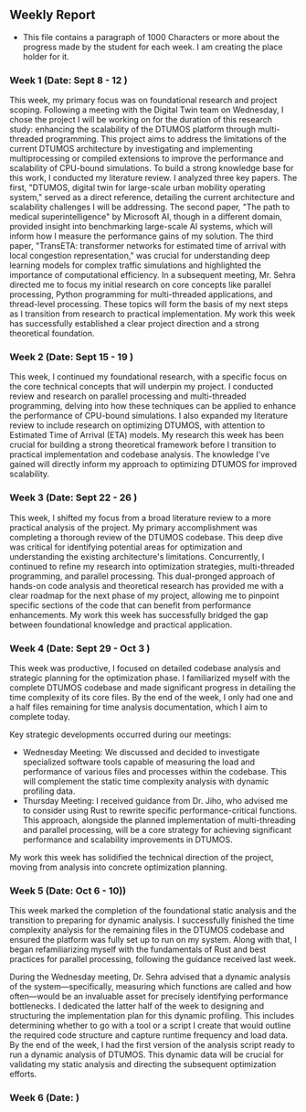 ## Weekly Report
- This file contains a paragraph of 1000 Characters or more about the progress made by the student for each week. I am creating the place holder for it.

### Week 1 (Date: Sept 8 - 12   )
This week, my primary focus was on foundational research and project scoping. Following a meeting with the Digital Twin team on Wednesday, I chose the project I will be working on for the duration of this research study: enhancing the scalability of the DTUMOS platform through multi-threaded programming. This project aims to address the limitations of the current DTUMOS architecture by investigating and implementing multiprocessing or compiled extensions to improve the performance and scalability of CPU-bound simulations. To build a strong knowledge base for this work, I conducted my literature review. I analyzed three key papers. The first, "DTUMOS, digital twin for large-scale urban mobility operating system," served as a direct reference, detailing the current architecture and scalability challenges I will be addressing. The second paper, "The path to medical superintelligence" by Microsoft AI, though in a different domain, provided insight into benchmarking large-scale AI systems, which will inform how I measure the performance gains of my solution. The third paper, "TransETA: transformer networks for estimated time of arrival with local congestion representation," was crucial for understanding deep learning models for complex traffic simulations and highlighted the importance of computational efficiency. In a subsequent meeting, Mr. Sehra directed me to focus my initial research on core concepts like parallel processing, Python programming for multi-threaded applications, and thread-level processing. These topics will form the basis of my next steps as I transition from research to practical implementation. My work this week has successfully established a clear project direction and a strong theoretical foundation.

### Week 2 (Date: Sept 15 - 19  )
This week, I continued my foundational research, with a specific focus on the core technical concepts that will underpin my project. I conducted review and research on parallel processing and multi-threaded programming, delving into how these techniques can be applied to enhance the performance of CPU-bound simulations. I also expanded my literature review to include research on optimizing DTUMOS, with attention to Estimated Time of Arrival (ETA) models. My research this week has been crucial for building a strong theoretical framework before I transition to practical implementation and codebase analysis. The knowledge I've gained will directly inform my approach to optimizing DTUMOS for improved scalability.

### Week 3 (Date: Sept 22 - 26  )
This week, I shifted my focus from a broad literature review to a more practical analysis of the project. My primary accomplishment was completing a thorough review of the DTUMOS codebase. This deep dive was critical for identifying potential areas for optimization and understanding the existing architecture's limitations. Concurrently, I continued to refine my research into optimization strategies, multi-threaded programming, and parallel processing. This dual-pronged approach of hands-on code analysis and theoretical research has provided me with a clear roadmap for the next phase of my project, allowing me to pinpoint specific sections of the code that can benefit from performance enhancements. My work this week has successfully bridged the gap between foundational knowledge and practical application.

### Week 4 (Date: Sept 29 - Oct 3  )
This week was  productive, I focused on detailed codebase analysis and strategic planning for the optimization phase. I familiarized myself with the complete DTUMOS codebase and made significant progress in detailing the time complexity of its core files. By the end of the week, I only had one and a half files remaining for time analysis documentation, which I aim to complete today.

Key strategic developments occurred during our meetings:
- Wednesday Meeting: We discussed and decided to investigate specialized software tools capable of measuring the load and performance of various files and processes within the codebase. This will complement the static time complexity analysis with dynamic profiling data.
- Thursday Meeting: I received guidance from Dr. Jiho, who advised me to consider using Rust to rewrite specific performance-critical functions. This approach, alongside the planned implementation of multi-threading and parallel processing, will be a core strategy for achieving significant performance and scalability improvements in DTUMOS.

My work this week has solidified the technical direction of the project, moving from analysis into concrete optimization planning.

### Week 5 (Date: Oct 6 - 10))
This week marked the completion of the foundational static analysis and the transition to preparing for dynamic analysis. I successfully finished the time complexity analysis for the remaining files in the DTUMOS codebase and ensured the platform was fully set up to run on my system. Along with that, I began refamiliarizing myself with the fundamentals of Rust and best practices for parallel processing, following the guidance received last week.

During the Wednesday meeting, Dr. Sehra advised that a dynamic analysis of the system—specifically, measuring which functions are called and how often—would be an invaluable asset for precisely identifying performance bottlenecks. I dedicated the latter half of the week to designing and structuring the implementation plan for this dynamic profiling. This includes determining whether to go with a tool or a script I create that would outline the required code structure and capture runtime frequency and load data. By the end of the week, I had the first version of the analysis script ready to run a dynamic analysis of DTUMOS. This dynamic data will be crucial for validating my static analysis and directing the subsequent optimization efforts.

### Week 6 (Date:   )
